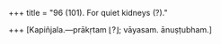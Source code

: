 +++
title = "96 (101). For quiet kidneys (?)."

+++
[Kapiñjala.—prākṛtam ⌊?⌋; vāyasam. ānuṣṭubham.]
